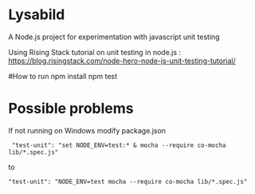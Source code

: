 # Lysabild
A Node.js project for experimentation with javascript unit testing

Using Rising Stack tutorial on unit testing in node.js :  https://blog.risingstack.com/node-hero-node-js-unit-testing-tutorial/


#How to run
    npm install
    npm test
    
# Possible problems
If not running on Windows modify package.json

     "test-unit": "set NODE_ENV=test:* & mocha --require co-mocha lib/*.spec.js"
     
to

    "test-unit": "NODE_ENV=test mocha --require co-mocha lib/*.spec.js"

   
